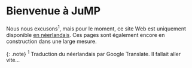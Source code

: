 Bienvenue à JuMP
===

Nous nous excusons<sup>1</sup>, mais pour le moment, ce site Web est uniquement disponible
[en néerlandais](../nl/index.md). 
Ces pages sont également encore en construction dans une large mesure.

{: .note}
<sup>1</sup> Traduction du néerlandais par Google Translate. Il fallait aller vite…
